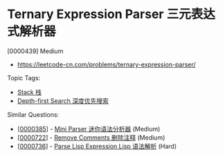 # Ternary Expression Parser 三元表达式解析器

[0000439] Medium

- https://leetcode-cn.com/problems/ternary-expression-parser/

Topic Tags:

- [Stack 栈](https://leetcode-cn.com/tag/stack/)
- [Depth-first Search 深度优先搜索](https://leetcode-cn.com/tag/depth-first-search/)

Similar Questions:

- [[0000385](https://leetcode-cn.com/problems/mini-parser/)] - [Mini Parser 迷你语法分析器](./0000385.mini-parser.md) (Medium)
- [[0000722](https://leetcode-cn.com/problems/remove-comments/)] - [Remove Comments 删除注释](./0000722.remove-comments.md) (Medium)
- [[0000736](https://leetcode-cn.com/problems/parse-lisp-expression/)] - [Parse Lisp Expression Lisp 语法解析](./0000736.parse-lisp-expression.md) (Hard)
